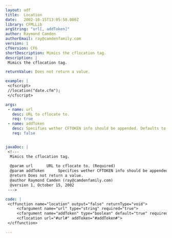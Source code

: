 ```yaml
---
layout: udf
title:  Location
date:   2002-10-15T13:05:58.000Z
library: CFMLLib
argString: "url[, addToken]"
author: Raymond Camden
authorEmail: ray@camdenfamily.com
version: 1
cfVersion: CF6
shortDescription: Mimics the cflocation tag.
description: |
 Mimics the cflocation tag.

returnValue: Does not return a value.

example: |
 <cfscript>
 //location("date.cfm");
 </cfscript>

args:
 - name: url
   desc: URL to cflocate to.
   req: true
 - name: addToken
   desc: Specifies wether CFTOKEN info should be appended. Defaults to true.
   req: false


javaDoc: |
 <!---
  Mimics the cflocation tag.
  
  @param url      URL to cflocate to. (Required)
  @param addToken      Specifies wether CFTOKEN info should be appended. Defaults to true. (Optional)
  @return Does not return a value. 
  @author Raymond Camden (ray@camdenfamily.com) 
  @version 1, October 15, 2002 
 --->

code: |
 <cffunction name="location" output="false" returnType="void">
     <cfargument name="url" type="string" required="true">
     <cfargument name="addToken" type="boolean" default="true" required="false">
     <cflocation url="#url#" addToken="#addToken#">
 </cffunction>

---
```


